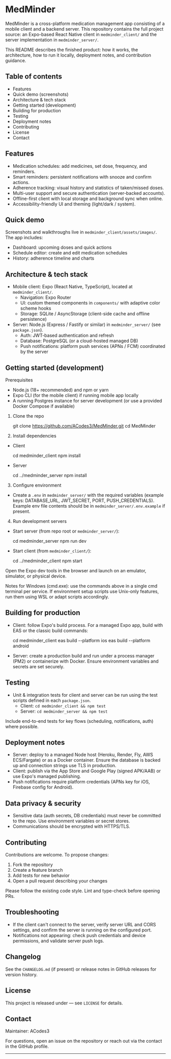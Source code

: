 # MedMinder

MedMinder is a cross-platform medication management app consisting of a mobile client and a backend server. This repository contains the full project source: an Expo-based React Native client in `medminder_client/` and the server implementation in `medminder_server/`.

This README describes the finished product: how it works, the architecture, how to run it locally, deployment notes, and contribution guidance.

## Table of contents

- Features
- Quick demo (screenshots)
- Architecture & tech stack
- Getting started (development)
- Building for production
- Testing
- Deployment notes
- Contributing
- License
- Contact

## Features

- Medication schedules: add medicines, set dose, frequency, and reminders.
- Smart reminders: persistent notifications with snooze and confirm actions.
- Adherence tracking: visual history and statistics of taken/missed doses.
- Multi-user support and secure authentication (server-backed accounts).
- Offline-first client with local storage and background sync when online.
- Accessibility-friendly UI and theming (light/dark / system).

## Quick demo

Screenshots and walkthroughs live in `medminder_client/assets/images/`. The app includes:

- Dashboard: upcoming doses and quick actions
- Schedule editor: create and edit medication schedules
- History: adherence timeline and charts

## Architecture & tech stack

- Mobile client: Expo (React Native, TypeScript), located at `medminder_client/`.
  - Navigation: Expo Router
  - UI: custom themed components in `components/` with adaptive color scheme hooks
  - Storage: SQLite / AsyncStorage (client-side cache and offline persistence)
- Server: Node.js (Express / Fastify or similar) in `medminder_server/` (see `package.json`).
  - Auth: JWT-based authentication and refresh
  - Database: PostgreSQL (or a cloud-hosted managed DB)
  - Push notifications: platform push services (APNs / FCM) coordinated by the server

## Getting started (development)

Prerequisites

- Node.js (18+ recommended) and npm or yarn
- Expo CLI (for the mobile client) if running mobile app locally
- A running Postgres instance for server development (or use a provided Docker Compose if available)

1) Clone the repo

   git clone https://github.com/ACodes3/MedMinder.git
   cd MedMinder

2) Install dependencies

- Client

   cd medminder_client
   npm install

- Server

   cd ../medminder_server
   npm install

3) Configure environment

- Create a `.env` in `medminder_server/` with the required variables (example keys: DATABASE_URL, JWT_SECRET, PORT, PUSH_CREDENTIALS). Example env file contents should be in `medminder_server/.env.example` if present.

4) Run development servers

- Start server (from repo root or `medminder_server/`):

   cd medminder_server
   npm run dev

- Start client (from `medminder_client/`):

   cd ../medminder_client
   npm start

Open the Expo dev tools in the browser and launch on an emulator, simulator, or physical device.

Notes for Windows (cmd.exe): use the commands above in a single cmd terminal per service. If environment setup scripts use Unix-only features, run them using WSL or adapt scripts accordingly.

## Building for production

- Client: follow Expo's build process. For a managed Expo app, build with EAS or the classic build commands:

   cd medminder_client
   eas build --platform ios
   eas build --platform android

- Server: create a production build and run under a process manager (PM2) or containerize with Docker. Ensure environment variables and secrets are set securely.

## Testing

- Unit & integration tests for client and server can be run using the test scripts defined in each `package.json`.
  - Client: `cd medminder_client && npm test`
  - Server: `cd medminder_server && npm test`

Include end-to-end tests for key flows (scheduling, notifications, auth) where possible.

## Deployment notes

- Server: deploy to a managed Node host (Heroku, Render, Fly, AWS ECS/Fargate) or as a Docker container. Ensure the database is backed up and connection strings use TLS in production.
- Client: publish via the App Store and Google Play (signed APK/AAB) or use Expo's managed publishing.
- Push notifications require platform credentials (APNs key for iOS, Firebase config for Android).

## Data privacy & security

- Sensitive data (auth secrets, DB credentials) must never be committed to the repo. Use environment variables or secret stores.
- Communications should be encrypted with HTTPS/TLS.

## Contributing

Contributions are welcome. To propose changes:

1. Fork the repository
2. Create a feature branch
3. Add tests for new behavior
4. Open a pull request describing your changes

Please follow the existing code style. Lint and type-check before opening PRs.

## Troubleshooting

- If the client can't connect to the server, verify server URL and CORS settings, and confirm the server is running on the configured port.
- Notifications not appearing: check push credentials and device permissions, and validate server push logs.

## Changelog

See the `CHANGELOG.md` (if present) or release notes in GitHub releases for version history.

## License

This project is released under — see `LICENSE` for details.

## Contact

Maintainer: ACodes3

For questions, open an issue on the repository or reach out via the contact in the GitHub profile.

---
